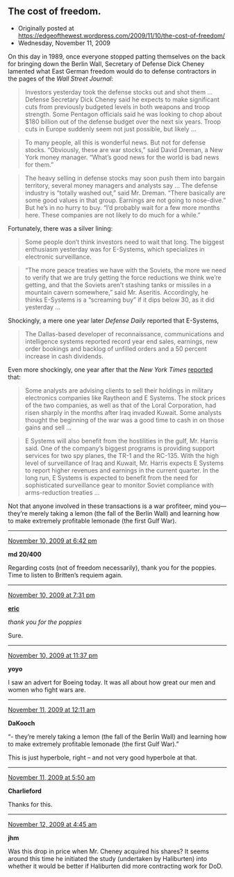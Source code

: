## The cost of freedom.

 * Originally posted at https://edgeofthewest.wordpress.com/2009/11/10/the-cost-of-freedom/
 * Wednesday, November 11, 2009

On this day in 1989, once everyone stopped patting themselves on the back for bringing down the Berlin Wall, Secretary of Defense Dick Cheney lamented what East German freedom would do to defense contractors in the pages of the _Wall Street Journal_:

> Investors yesterday took the defense stocks out and shot them … Defense Secretary Dick Cheney said he expects to make significant cuts from previously budgeted levels in both weapons and troop strength. Some Pentagon officials said he was looking to chop about $180 billion out of the defense budget over the next six years. Troop cuts in Europe suddenly seem not just possible, but likely …

> To many people, all this is wonderful news. But not for defense stocks. “Obviously, these are war stocks,” said David Dreman, a New York money manager. “What’s good news for the world is bad news for them.”

> The heavy selling in defense stocks may soon push them into bargain territory, several money managers and analysts say … The defense industry is “totally washed out,” said Mr. Dreman. “There basically are some good values in that group. Earnings are not going to nose-dive.” But he’s in no hurry to buy. “I’d probably wait for a few more months here. These companies are not likely to do much for a while.”

Fortunately, there was a silver lining:

> Some people don’t think investors need to wait that long. The biggest enthusiasm yesterday was for E-Systems, which specializes in electronic surveillance.

> “The more peace treaties we have with the Soviets, the more we need to verify that we are truly getting the force reductions we think we’re getting, and that the Soviets aren’t stashing tanks or missiles in a mountain cavern somewhere,” said Mr. Aseritis. Accordingly, he thinks E-Systems is a “screaming buy” if it dips below 30, as it did yesterday …

Shockingly, a mere one year later _Defense Daily_ reported that E-Systems,

> The Dallas-based developer of reconnaissance, communications and intelligence systems reported record year end sales, earnings, new order bookings and backlog of unfilled orders and a 50 percent increase in cash dividends.

Even more shockingly, one year after that the _New York Times_ [reported](http://www.nytimes.com/1991/01/21/business/market-place-short-term-lift-for-arms-stocks.html) that:

> Some analysts are advising clients to sell their holdings in military electronics companies like Raytheon and E Systems. The stock prices of the two companies, as well as that of the Loral Corporation, had risen sharply in the months after Iraq invaded Kuwait. Some analysts thought the beginning of the war was a good time to cash in on those gains and sell …

> E Systems will also benefit from the hostilities in the gulf, Mr. Harris said. One of the company’s biggest programs is providing support services for two spy planes, the TR-1 and the RC-135. With the high level of surveillance of Iraq and Kuwait, Mr. Harris expects E Systems to report higher revenues and earnings in the current quarter. In the long run, E Systems is expected to benefit from the need for sophisticated surveillance gear to monitor Soviet compliance with arms-reduction treaties …

Not that anyone involved in these transactions is a war profiteer, mind you—they’re merely taking a lemon (the fall of the Berlin Wall) and learning how to make extremely profitable lemonade (the first Gulf War).

* * *

[November 10, 2009 at 6:42 pm](https://edgeofthewest.wordpress.com/2009/11/10/the-cost-of-freedom/#comment-55205)

**md 20/400**

Regarding costs (not of freedom necessarily), thank you for the poppies.  Time to listen to Britten’s requiem again.

* * *

[November 10, 2009 at 7:31 pm](https://edgeofthewest.wordpress.com/2009/11/10/the-cost-of-freedom/#comment-55206)

**[eric](https://edgeofthewest.wordpress.com/)**

_thank you for the poppies_

Sure.

* * *

[November 10, 2009 at 11:37 pm](https://edgeofthewest.wordpress.com/2009/11/10/the-cost-of-freedom/#comment-55209)

**yoyo**

I saw an advert for Boeing today. It was all about how great our men and women who fight wars are.
		
* * *

[November 11, 2009 at 12:11 am](https://edgeofthewest.wordpress.com/2009/11/10/the-cost-of-freedom/#comment-55210)

**DaKooch**

“- they’re merely taking a lemon (the fall of the Berlin Wall) and learning how to make extremely profitable lemonade (the first Gulf War).”

This is just hyperbole, right – and not very good hyperbole at that.

		

		

						

	

	

		
* * *

[November 11, 2009 at 5:50 am](https://edgeofthewest.wordpress.com/2009/11/10/the-cost-of-freedom/#comment-55217)

**Charlieford**

Thanks for this.
		
* * *

[November 12, 2009 at 4:45 am](https://edgeofthewest.wordpress.com/2009/11/10/the-cost-of-freedom/#comment-55258)

**jhm**

Was this drop in price when Mr. Cheney acquired his shares?  It seems around this time he initiated the study (undertaken by Haliburten) into whether it would be better if Haliburten did more contracting work for DoD.

